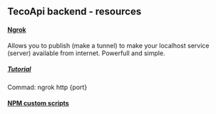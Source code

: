 ## TecoApi backend - resources

#### [Ngrok](https://ngrok.com/)
Allows you to publish (make a tunnel) to make your localhost service (server) available from internet. Powerfull and simple.
##### [Tutorial](https://www.youtube.com/watch?v=7jTajujOTIA)
Commad: ngrok http {port}

#### [NPM custom scripts](https://www.freecodecamp.org/news/introduction-to-npm-scripts-1dbb2ae01633/)


 


